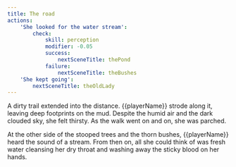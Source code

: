 ```yaml
---
title: The road
actions:
    'She looked for the water stream':
        check:
            skill: perception
            modifier: -0.05
            success:
                nextSceneTitle: thePond
            failure:
                nextSceneTitle: theBushes
    'She kept going':
        nextSceneTitle: theOldLady
---
```


A dirty trail extended into the distance. {{playerName}} strode along it, leaving deep footprints on the mud. Despite the humid air and the dark clouded sky, she felt thirsty. As the walk went on and on, she was parched.

At the other side of the stooped trees and the thorn bushes, {{playerName}} heard the sound of a stream. From then on, all she could think of was fresh water cleansing her dry throat and washing away the sticky blood on her hands.
